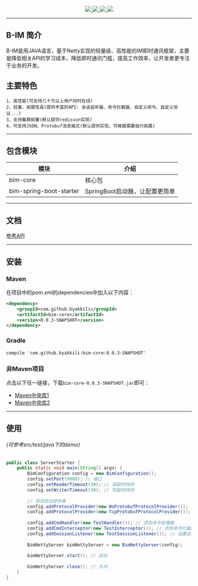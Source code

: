 <p align="center">
    <a target="_blank" href="https://search.maven.org/search?q=g:%22com.github.byakkili%22%20AND%20a:%22bim-core%22">
		<img src="https://img.shields.io/maven-central/v/com.github.byakkili/bim-core.svg?label=Maven%20Central" />
	</a>
	<a target="_blank" href="https://www.apache.org/licenses/LICENSE-2.0">
        <img src="https://img.shields.io/badge/License-Apache--2.0-brightgreen.svg" />
    </a>
    <a target="_blank" href="https://www.oracle.com/technetwork/java/javase/downloads/index.html">
        <img src="https://img.shields.io/badge/JDK-1.8+-green.svg" />
    </a>
    <a target="_blank" href="https://app.codacy.com/manual/byakkili/B-IM?utm_source=github.com&utm_medium=referral&utm_content=byakkili/B-IM&utm_campaign=Badge_Grade_Dashboard">
        <img src="https://api.codacy.com/project/badge/Grade/23f223e1ee194b48ab61bfd37e63f6ae" />
    </a>
</p>

-------------------------------------------------------------------------------

## B-IM 简介
B-IM是用JAVA语言，基于Netty实现的轻量级、高性能的IM即时通讯框架，主要是降低相关API的学习成本，降低即时通讯门槛，提高工作效率，让开发者更专注于业务的开发。

## 主要特色
    1、高性能(可支持几十万以上用户同时在线)
    2、轻量，拓展性高(提供丰富的API: 会话监听器、命令拦截器、自定义命令、自定义协议...)
    3、支持集群部署(默认提供redisson实现)
    4、可支持JSON、Protobuf消息格式(默认提供实现，可根据需要自行拓展)

-------------------------------------------------------------------------------

## 包含模块
| 模块                    |     介绍                                        |
|-------------------------|-------------------------------------------------|
| bim-core                | 核心包                                          |
| bim-spring-boot-starter | SpringBoot启动器，让配置更简单                   |

-------------------------------------------------------------------------------

## 文档 
[参考API](https://apidoc.gitee.com/byakkili/B-IM)

-------------------------------------------------------------------------------

## 安装

### Maven
在项目中的pom.xml的dependencies中加入以下内容：
```xml
<dependency>
    <groupId>com.github.byakkili</groupId>
    <artifactId>bim-core</artifactId>
    <version>0.0.3-SNAPSHOT</version>
</dependency>
```

### Gradle
```
compile 'com.github.byakkili:bim-core:0.0.3-SNAPSHOT'
```

### 非Maven项目
点击以下任一链接，下载`bim-core-0.0.3-SNAPSHOT.jar`即可：
- [Maven中央库1](https://repo1.maven.org/maven2/com/github/byakkili/bim-core/0.0.3-SNAPSHOT/)
- [Maven中央库2](http://repo2.maven.org/maven2/com/github/byakkili/bim-core/0.0.3-SNAPSHOT/)

-------------------------------------------------------------------------------

## 使用 
###### (可参考src/test/java下的demo)
```java
public class ServerStarter {
    public static void main(String[] args) {
        BimConfiguration config = new BimConfiguration();
        config.setPort(9000); // 端口
        config.setReaderTimeout(30); // 读超时30秒
        config.setWriterTimeout(30); // 写超时30秒
        
        // 添加协议提供者
        config.addProtocolProvider(new WsProtobufProtocolProvider());
        config.addProtocolProvider(new TcpProtobufProtocolProvider()); 
        
        config.addCmdHandler(new TestHandler()); // 添加命令处理器
        config.addCmdInterceptor(new TestInterceptor()); // 添加命令拦截器
        config.addSessionListener(new TestSessionListener()); // 设置会话监听器
        
        BimNettyServer bimNettyServer = new BimNettyServer(config);
        
        bimNettyServer.start(); // 启动
        
        bimNettyServer.close(); // 关闭
    }
}
```